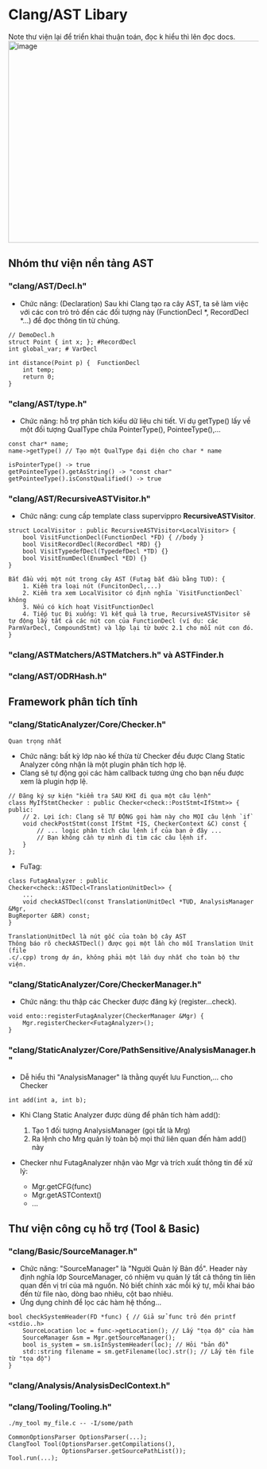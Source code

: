 # Clang/AST Libary 
Note thư viện lại để triển khai thuận toán, đọc k hiểu thì lên đọc docs.
<img width="540" height="406" alt="image" src="https://github.com/user-attachments/assets/57667e42-7510-49ce-b68a-699b49a79929" />

## Nhóm thư viện nền tảng AST
### "clang/AST/Decl.h"
-   Chức năng: (Declaration) Sau khi Clang tạo ra cây AST, ta sẽ làm việc với các con trỏ trỏ đến các đối tượng này (FunctionDecl *, RecordDecl *...) để đọc thông tin từ chúng.
``` code C
// DemoDecl.h
struct Point { int x; }; #RecordDecl
int global_var; # VarDecl

int distance(Point p) {  FunctionDecl
    int temp;
    return 0;
}
```
### "clang/AST/type.h"
- Chức năng: hỗ trợ phân tích kiểu dữ liệu chi tiết. Ví dụ getType() lấy về một đối tượng QualType chứa PointerType(), PointeeType(),...
```
const char* name;
name->getType() // Tạo một QualType đại diện cho char * name 

isPointerType() -> true
getPointeeType().getAsString() -> "const char"
getPointeeType().isConstQualified() -> true 
```

### "clang/AST/RecursiveASTVisitor.h"
- Chức năng: cung cấp template class supervippro **RecursiveASTVisitor**. 
```
struct LocalVisitor : public RecursiveASTVisitor<LocalVisitor> {
    bool VisitFunctionDecl(FunctionDecl *FD) { //body }
    bool VisitRecordDecl(RecordDecl *RD) {}
    bool VisitTypedefDecl(TypedefDecl *TD) {}
    bool VisitEnumDecl(EnumDecl *ED) {}
}

Bắt đầu với một nút trong cây AST (Futag bắt đầu bằng TUD): {
    1. Kiểm tra loại nút (FuncitonDecl,...)
    2. Kiểm tra xem LocalVisitor có định nghĩa `VisitFunctionDecl` không
    3. Nếu có kích hoạt VisitFunctionDecl
    4. Tiếp tục Đi xuống: Vì kết quả là true, RecursiveASTVisitor sẽ tự động lấy tất cả các nút con của FunctionDecl (ví dụ: các ParmVarDecl, CompoundStmt) và lặp lại từ bước 2.1 cho mỗi nút con đó.
}
```
### "clang/ASTMatchers/ASTMatchers.h" và ASTFinder.h
###  "clang/AST/ODRHash.h"

## Framework phân tích tĩnh
### "clang/StaticAnalyzer/Core/Checker.h"

` Quan trọng nhất `

- Chức năng: bất kỳ lớp nào kế thừa từ Checker đều được Clang Static Analyzer công nhận là một plugin phân tích hợp lệ.
- Clang sẽ tự động gọi các hàm callback tương ứng cho bạn nếu được xem là plugin hợp lệ.
```
// Đăng ký sự kiện "kiểm tra SAU KHI đi qua một câu lệnh"
class MyIfStmtChecker : public Checker<check::PostStmt<IfStmt>> {
public:
    // 2. Lợi ích: Clang sẽ TỰ ĐỘNG gọi hàm này cho MỌI câu lệnh `if`
    void checkPostStmt(const IfStmt *IS, CheckerContext &C) const {
        // ... logic phân tích câu lệnh if của bạn ở đây ...
        // Bạn không cần tự mình đi tìm các câu lệnh if.
    }
};
```
- FuTag:
```
class FutagAnalyzer : public Checker<check::ASTDecl<TranslationUnitDecl>> {
    ...
    void checkASTDecl(const TranslationUnitDecl *TUD, AnalysisManager &Mgr,
BugReporter &BR) const;
}

TranslationUnitDecl là nút gốc của toàn bộ cây AST
Thông báo rõ checkASTDecl() được gọi một lần cho mỗi Translation Unit (file 
.c/.cpp) trong dự án, không phải một lần duy nhất cho toàn bộ thư viện.

```

### "clang/StaticAnalyzer/Core/CheckerManager.h" 
- Chức năng: thu thập các Checker được đăng ký (register...check).

```
void ento::registerFutagAnalyzer(CheckerManager &Mgr) {
    Mgr.registerChecker<FutagAnalyzer>();
}
```

### "clang/StaticAnalyzer/Core/PathSensitive/AnalysisManager.h"
- Dễ hiểu thì "AnalysisManager" là thằng quyết lưu Function,... cho Checker 

```
int add(int a, int b);
```
- Khi Clang Static Analyzer được dùng để phân tích hàm add():
    1. Tạo 1 đối tượng AnalysisManager (gọi tắt là Mrg)
    2. Ra lệnh cho Mrg quản lý toàn bộ mọi thứ liên quan đến hàm add() này

- Checker như FutagAnalyzer nhận vào Mgr và trích xuất thông tin để xử lý:
    - Mgr.getCFG(func)
    - Mgr.getASTContext()
    - ...

## Thư viện công cụ hỗ trợ (Tool & Basic)
### "clang/Basic/SourceManager.h"

- Chức năng: "SourceManager" là "Người Quản lý Bản đồ". Header này định nghĩa lớp SourceManager, có nhiệm vụ quản lý tất cả thông tin liên quan đến vị trí của mã nguồn. Nó biết chính xác mỗi ký tự, mỗi khai báo đến từ file nào, dòng bao nhiêu, cột bao nhiêu.
- Ứng dụng chính để lọc các hàm hệ thống...
```
bool checkSystemHeader(FD *func) { // Giả sử func trỏ đén printf <stdio..h>
    SourceLocation loc = func->getLocation(); // Lấy "tọa độ" của hàm
    SourceManager &sm = Mgr.getSourceManager();
    bool is_system = sm.isInSystemHeader(loc); // Hỏi "bản đồ"
    std::string filename = sm.getFilename(loc).str(); // Lấy tên file từ "tọa độ")
}
```

### "clang/Analysis/AnalysisDeclContext.h"
### "clang/Tooling/Tooling.h"
```
./my_tool my_file.c -- -I/some/path

CommonOptionsParser OptionsParser(...);
ClangTool Tool(OptionsParser.getCompilations(), 
               OptionsParser.getSourcePathList());
Tool.run(...);
```


